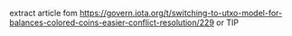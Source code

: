 extract article fom https://govern.iota.org/t/switching-to-utxo-model-for-balances-colored-coins-easier-conflict-resolution/229 
or TIP